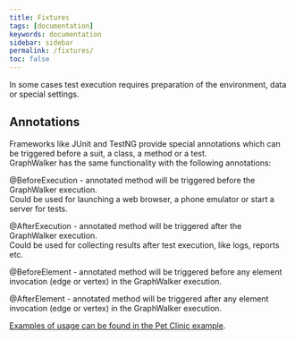 ```yaml
---
title: Fixtures
tags: [documentation]
keywords: documentation
sidebar: sidebar
permalink: /fixtures/
toc: false
---
```


In some cases test execution requires preparation of the environment, data or special settings.

## Annotations

Frameworks like JUnit and TestNG provide special annotations which can be triggered before a suit, a class, a method or a test.  
GraphWalker has the same functionality with the following annotations:  

@BeforeExecution - annotated method will be triggered before the GraphWalker execution.  
Could be used for launching a web browser, a phone emulator or start a server for tests.  
  
@AfterExecution - annotated method will be triggered after the GraphWalker execution.  
Could be used for collecting results after test execution, like logs, reports etc.  

@BeforeElement - annotated method will be triggered before any element invocation (edge or vertex) in the GraphWalker execution.

@AfterElement - annotated method will be triggered after any element invocation (edge or vertex) in the GraphWalker execution.

[Examples of usage can be found in the Pet Clinic example](https://github.com/GraphWalker/graphwalker-example/blob/master/java-petclinic/src/main/java/com/company/modelimplementations/PetClinic.java#L55-L77).  